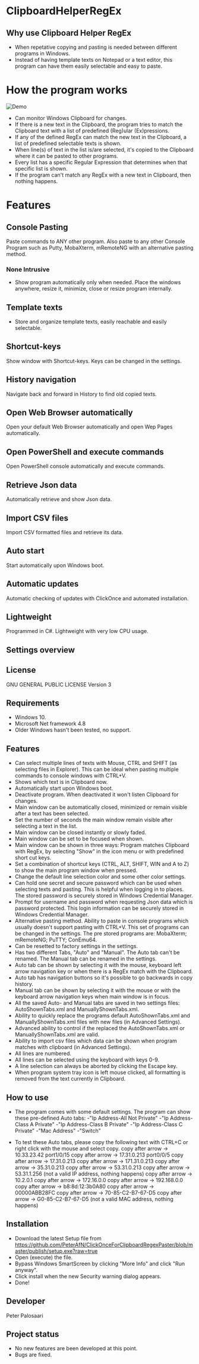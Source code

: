# ClipboardHelperRegEx
## Why use Clipboard Helper RegEx
- When repetative copying and pasting is needed between different programs in Windows.
- Instead of having template texts on Notepad or a text editor, this program can have them easily selectable and easy to paste.

# How the program works
![Demo](demo/demo.gif)
- Can monitor Windows Clipboard for changes.
- If there is a new text in the Clipboard, the program tries to match the Clipboard text with a list of predefined (Reg)ular (Ex)pressions.
- If any of the defined RegEx can match the new text in the Clipboard, a list of predefined selectable texts is shown. 
- When line(s) of text in the list is/are selected, it's copied to the Clipboard where it can be pasted to other programs.
- Every list has a specific Regular Expression that determines when that specific list is shown.
- If the program can't match any RegEx with a new text in Clipboard, then nothing happens.

# Features
## Console Pasting
Paste commands to ANY other program. Also paste to any other Console Program such as Putty, MobaXterm, mRemoteNG with an alternative pasting method.

### None Intrusive
- Show program automatically only when needed. Place the windows anywhere, resize it, minimize, close or resize program internally.

## Template texts
- Store and organize template texts, easily reachable and easily selectable.

## Shortcut-keys
Show window with Shortcut-keys. Keys can be changed in the settings.

## History navigation
Navigate back and forward in History to find old copied texts.

## Open Web Browser automatically
Open your default Web Browser automatically and open Wep Pages automatically.

## Open PowerShell and execute commands
Open PowerShell console automatically and execute commands.

## Retrieve Json data
Automatically retrieve and show Json data.

## Import CSV files
Import CSV formatted files and retrieve its data.

## Auto start
Start automatically upon Windows boot.

## Automatic updates 
Automatic checking of updates with ClickOnce and automated installation.

## Lightweight
Programmed in C#. Lightweight with very low CPU usage.

## Settings overview

## License
GNU GENERAL PUBLIC LICENSE Version 3

## Requirements
- Windows 10.
- Microsoft Net framework 4.8
- Older Windows hasn't been tested, no support.

## Features
- Can select multiple lines of texts with Mouse, CTRL and SHIFT (as selecting files in Explorer). This can be ideal when pasting multiple commands to console windows with CTRL+V. 
- Shows which text is in Clipboard now.
- Automatically start upon Windows boot.
- Deactivate program. When deactivated it won't listen Clipboard for changes.
- Main window can be automatically closed, minimized or remain visible after a text has been selected.
- Set the number of seconds the main window remain visible after selecting a text in the list.
- Main window can be closed instantly or slowly faded.
- Main window can be set to be focused when shown.
- Main window can be shown in three ways: Program matches Clipboard with RegEx, by selecting "Show" in the icon menu or with predefined short cut keys.
- Set a combination of shortcut keys (CTRL, ALT, SHIFT, WIN and A to Z) to show the main program window when pressed.
- Change the default line selection color and some other color settings.
- Can hold one secret and secure password which can be used when selecting texts and pasting. This is helpful when logging in to places. The stored password is securely stored in Windows Credential Manager.
- Prompt for username and password when requesting Json data which is password protected. This login information can be securely stored in Windows Credential Manager.
- Alternative pasting method. Ability to paste in console programs which usually doesn't support pasting with CTRL+V. This set of programs can be changed in the settings. The pre stored programs are: MobaXterm; mRemoteNG; PuTTY; ConEmu64.
- Can be resetted to factory settings in the settings.
- Has two different Tabs, "Auto" and "Manual". The Auto tab can't be renamed. The Manual tab can be renamed in the settings.
- Auto tab can be shown by selecting it with the mouse, keyboard left arrow navigation key or when there is a RegEx match with the Clipboard.
- Auto tab has navigation buttons so it's possible to go backwards in copy history. 
- Manual tab can be shown by selecting it with the mouse or with the keyboard arrow navigation keys when main window is in focus.
- All the saved Auto- and Manual tabs are saved in two settings files: AutoShownTabs.xml and ManuallyShownTabs.xml.
- Ability to quickly replace the programs default AutoShownTabs.xml and ManuallyShownTabs.xml files with new files (in Advanced Settings).
- Advanced ability to control if the replaced the AutoShownTabs.xml or ManuallyShownTabs.xml are valid. 
- Ability to import csv files which data can be shown when program matches with clipboard (in Advanced Settings).
- All lines are numbered.
- All lines can be selected using the keyboard with keys 0-9.
- A line selection can always be aborted by clicking the Escape key. 
- When program system tray icon is left mouse clicked, all formatting is removed from the text currently in Clipboard.

## How to use
- The program comes with some default settings. The program can show these pre-defined Auto tabs:
	-"Ip Address-All Not Private"
	-"Ip Address-Class A Private"
	-"Ip Address-Class B Private"
	-"Ip Address-Class C Private"
	-"Mac Address"
	-"Switch"

- To test these Auto tabs, please copy the following text with CTRL+C or right click with the mouse and select copy.
	copy after arrow -> 10.33.23.42 port1/0/15
	copy after arrow -> 17.31.0.213 port0/0/5
	copy after arrow -> 17.31.0.213
	copy after arrow -> 171.31.0.213
	copy after arrow -> 35.31.0.213
	copy after arrow -> 53.31.0.213
	copy after arrow -> 53.31.1.256		(not a valid IP address, nothing happens)
	copy after arrow -> 10.2.0.1
	copy after arrow -> 172.16.0.0
	copy after arrow -> 192.168.0.0
	copy after arrow -> b8:8d:12:3b0A80
	copy after arrow -> 00000ABB28FC
	copy after arrow -> 70-85-C2-B7-67-D5
	copy after arrow -> G0-85-C2-B7-67-D5 	(not a valid MAC address, nothing happens)

## Installation
- Download the latest Setup file from https://github.com/PeterAfN/ClickOnceForClipboardRegexPaster/blob/master/publish/setup.exe?raw=true
- Open (execute) the file.
- Bypass Windows SmartScreen by clicking "More Info" and click "Run anyway".
- Click install when the new Security warning dialog appears.
- Done!

## Developer
Peter Palosaari

## Project status
- No new features are been developed at this point.
- Bugs are fixed.